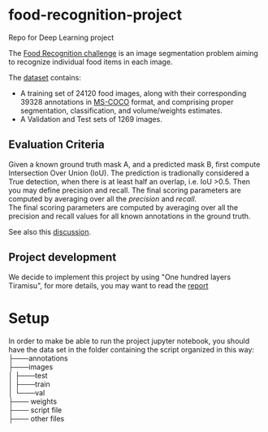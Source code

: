 # food-recognition-project
Repo for Deep Learning project

The [Food Recognition challenge](https://www.aicrowd.com/challenges/food-recognition-challenge) is an image segmentation problem aiming to recognize individual food items in each image. 

The [dataset](https://www.aicrowd.com/challenges/food-recognition-challenge/dataset_files) contains:  
 - A training set of 24120 food images, along with their corresponding 39328 annotations in [MS-COCO](https://www.immersivelimit.com/tutorials/create-coco-annotations-from-scratch) format, and comprising proper segmentation, classification, and volume/weights estimates. 
 - A Validation and Test sets of 1269 images. 


 ## Evaluation Criteria
 Given a known ground truth mask A, and a predicted mask B, first compute Intersection Over Union (IoU).
 The prediction is tradionally considered a True detection, when there is at least half an overlap, i.e. IoU >0.5. 
 Then you may define precision and recall. 
 The final scoring parameters are computed by averaging over all the *precision* and *recall*.   
The final scoring parameters are computed by averaging over all the precision and recall values for all known annotations in the ground truth.  

See also this [discussion](https://discourse.aicrowd.com/t/evaluation-criteria/2668).

## Project development
We decide to implement this project by using "One hundred layers Tiramisu", for more details, you may want to read the [report](./Report_Seroyizhko_Wen.pdf)

# Setup 
In order to make be able to run the project jupyter notebook, you should have the data set in the folder containing the script organized in this way:  
├───annotations  
├───images  
│   ├───test  
│   ├───train  
│   └───val  
├─── weights  
├─── script file  
├─── other files  


